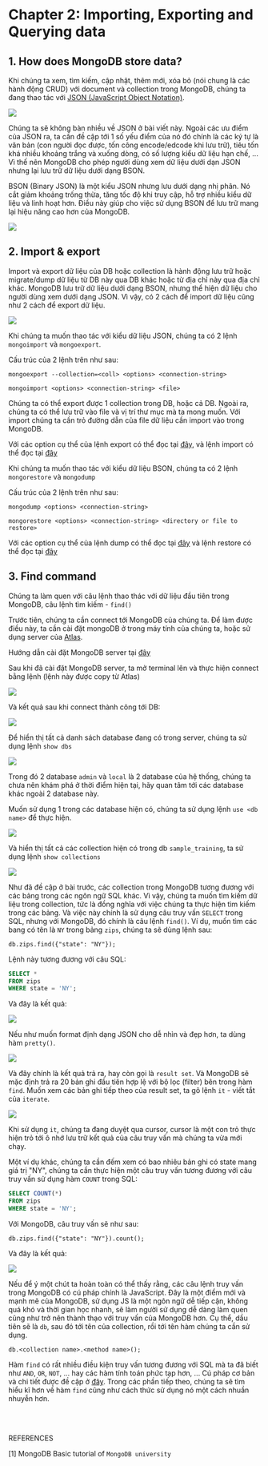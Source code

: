 # Chapter 2: Importing, Exporting and Querying data

## 1. How does MongoDB store data?

Khi chúng ta xem, tìm kiếm, cập nhật, thêm mới, xóa bỏ (nói chung là các hành động CRUD) với document và collection trong MongoDB, chúng ta đang thao tác với [JSON (JavaScript Object Notation)](https://www.w3schools.com/js/js_json_intro.asp).

![](./img/json-ex.png)

Chúng ta sẽ không bàn nhiều về JSON ở bài viết này. Ngoài các ưu điểm của JSON ra, ta cần đề cập tới 1 số yếu điểm của nó đó chính là các ký tự là văn bản (con người đọc được, tốn công encode/edcode khi lưu trữ), tiêu tốn khá nhiều khoảng trắng và xuống dòng, có số lượng kiểu dữ liệu hạn chế, ... Vì thế nên MongoDB cho phép người dùng xem dữ liệu dưới dạn JSON nhưng lại lưu trữ dữ liệu dưới dạng BSON.

BSON (Binary JSON) là một kiểu JSON nhưng lưu dưới dạng nhị phân. Nó cắt giảm khoảng trống thừa, tăng tốc độ khi truy cập, hỗ trợ nhiều kiểu dữ liệu và linh hoạt hơn. Điều này giúp cho việc sử dụng BSON để lưu trữ mang lại hiệu năng cao hơn của MongoDB.

![](./img/bson-ex.png)

## 2. Import & export

Import và export dữ liệu của DB hoặc collection là hành động lưu trữ hoặc migrate/dump dữ liệu từ DB này qua DB khác hoặc từ địa chỉ này qua địa chỉ khác. MongoDB lưu trữ dữ liệu dưới dạng BSON, nhưng thể hiện dữ liệu cho người dùng xem dưới dạng JSON. Vì vậy, có 2 cách để import dữ liệu cũng như 2 cách để export dữ liệu.

![](./img/import-export.png)


Khi chúng ta muốn thao tác với kiểu dữ liệu JSON, chúng ta có 2 lệnh `mongoimport` và `mongoexport`.

Cấu trúc của 2 lệnh trên như sau:

```shell
mongoexport --collection=<coll> <options> <connection-string>

mongoimport <options> <connection-string> <file>
```

Chúng ta có thể export được 1 collection trong DB, hoặc cả DB. Ngoài ra, chúng ta có thể lưu trữ vào file và vị trí thư mục mà ta mong muốn. Với import chúng ta cần trỏ đường dẫn của file dữ liệu cần import vào trong MongoDB.

Với các option cụ thể của lệnh export có thể đọc tại [đây](https://www.mongodb.com/docs/database-tools/mongoexport/), và lệnh import có thể đọc tại [đây](https://www.mongodb.com/docs/database-tools/mongoimport/)


Khi chúng ta muốn thao tác với kiểu dữ liệu BSON, chúng ta có 2 lệnh `mongorestore` và `mongodump`

Cấu trúc của 2 lệnh trên như sau:

```shell
mongodump <options> <connection-string>

mongorestore <options> <connection-string> <directory or file to restore>
```

Với các option cụ thể của lệnh dump có thể đọc tại [đây](https://www.mongodb.com/docs/database-tools/mongodump/) và lệnh restore có thể đọc tại [đây](https://www.mongodb.com/docs/database-tools/mongorestore/)

## 3. Find command

Chúng ta làm quen với câu lệnh thao thác với dữ liệu đầu tiên trong MongoDB, câu lệnh tìm kiếm - `find()`

Trước tiên, chúng ta cần connect tới MongoDB của chúng ta. Để làm được điều này, ta cần cài đặt mongoDB ở trong máy tính của chúng ta, hoặc sử dụng server của [Atlas](https://cloud.mongodb.com/).

Hướng dẫn cài đặt MongoDB server tại [đây](https://www.mongodb.com/docs/manual/installation/)

Sau khi đã cài đặt MongoDB server, ta mở terminal lên và thực hiện connect bằng lệnh (lệnh này được copy từ Atlas)

![](./img/db-connect.png)


Và kết quả sau khi connect thành công tới DB:

![](./img/connect-success.png)

Để hiển thị tất cả danh sách database đang có trong server, chúng ta sử dụng lệnh `show dbs`

![](./img/show-dbs.png)

Trong đó 2 database `admin` và `local` là 2 database của hệ thống, chúng ta chưa nên khám phá ở thời điểm hiện tại, hãy quan tâm tới các database khác ngoài 2 database này.

Muốn sử dụng 1 trong các database hiện có, chúng ta sử dụng lệnh `use <db name>` để thực hiện.

![](./img/use-db.png)

Và hiển thị tất cả các collection hiện có trong db `sample_training`, ta sử dụng lệnh `show collections`

![](./img/show-collections.png)

Như đã đề cập ở bài trước, các collection trong MongoDB tương đương với các bảng trong các ngôn ngữ SQL khác. Vì vậy, chúng ta muốn tìm kiếm dữ liệu trong collection, tức là đồng nghĩa với việc chúng ta thực hiện tìm kiếm trong các bảng. Và việc này chính là sử dụng câu truy vấn `SELECT` trong SQL, nhưng với MongoDB, đó chính là câu lệnh `find()`. Ví dụ, muốn tìm các bang có tên là `NY` trong bảng `zips`, chúng ta sẽ dùng lệnh sau:

```JS
db.zips.find({"state": "NY"});
```
Lệnh này tương đương với câu SQL:

```SQL
SELECT * 
FROM zips
WHERE state = 'NY';
```

Và đây là kết quả:

![](./img/find-sample-result-set-01.png)

Nếu như muốn format định dạng JSON cho dễ nhìn và đẹp hơn, ta dùng hàm `pretty()`.

![](./img/find-sample-result-set-01-with-pretty.png)

Và đây chính là kết quả trả ra, hay còn gọi là `result set`. Và MongoDB sẽ mặc định trả ra 20 bản ghi đầu tiên hợp lệ với bộ lọc (filter) bên trong hàm `find`. Muốn xem các bản ghi tiếp theo của result set, ta gõ lệnh `it` - viết tắt của `iterate`.

![](./img/it-ex.png)

Khi sử dụng `it`, chúng ta đang duyệt qua cursor, cursor là một con trỏ thực hiện trỏ tới ô nhớ lưu trữ kết quả của câu truy vấn mà chúng ta vừa mới chạy.

Một ví dụ khác, chúng ta cần đếm xem có bao nhiêu bản ghi có state mang giá trị "NY", chúng ta cần thực hiện một câu truy vấn tương đương với câu truy vấn sử dụng hàm `COUNT` trong SQL:

```SQL
SELECT COUNT(*)
FROM zips
WHERE state = 'NY';
```

Với MongoDB, câu truy vấn sẽ như sau:

```JS
db.zips.find({"state": "NY"}).count();
```

Và đây là kết quả:

![](./img/count-ex.png)

Nếu để ý một chút ta hoàn toàn có thể thấy rằng, các câu lệnh truy vấn trong MongoDB có cú pháp chính là JavaScript. Đây là một điểm mới và mạnh mẽ của MongoDB, sử dụng JS là một ngôn ngữ dễ tiếp cận, không quá khó và thời gian học nhanh, sẽ làm người sử dụng dễ dàng làm quen cũng như trở nên thành thạo với truy vấn của MongoDB hơn. Cụ thể, dầu tiên sẽ là `db`, sau đó tới tên của collection, rồi tới tên hàm chúng ta cần sử dụng.

```JS
db.<collection name>.<method name>();
```

Hàm `find` có rất nhiều điều kiện truy vấn tương đương với SQL mà ta đã biết như `AND`, `OR`, `NOT`, ... hay các hàm tính toán phức tạp hơn, ... Cú pháp cơ bản và chi tiết được đề cập ở [đây](https://www.mongodb.com/docs/manual/reference/method/db.collection.find/). Trong các phần tiếp theo, chúng ta sẽ tìm hiểu kĩ hơn về hàm `find` cũng như cách thức sử dụng nó một cách nhuần nhuyễn hơn.

<br/>
<br/>

REFERENCES

[1] MongoDB Basic tutorial of `MongoDB university`

